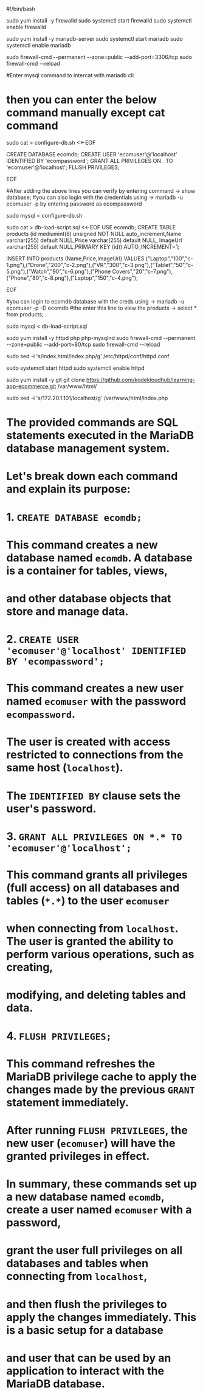#!/bin/bash

sudo yum install -y firewalld
sudo systemctl start firewalld
sudo systemctl enable firewalld

sudo yum install -y mariadb-server
sudo systemctl start mariadb
sudo systemctl enable mariadb

sudo firewall-cmd --permanent --zone=public --add-port=3306/tcp
sudo firewall-cmd --reload

#Enter mysql command to intercat with mariadb cli
# then you can enter the below command manually except cat command

sudo cat > configure-db.sh <<-EOF

CREATE DATABASE ecomdb;
CREATE USER 'ecomuser'@'localhost' IDENTIFIED BY 'ecompassword';
GRANT ALL PRIVILEGES ON *.* TO 'ecomuser'@'localhost';
FLUSH PRIVILEGES;

EOF

#After adding the above lines you can verify by entering command -> show database;
#you can also login with the credentials using -> mariadb -u ecomuser -p by entering password as ecompassword

sudo mysql < configure-db.sh

sudo cat > db-load-script.sql <<-EOF
USE ecomdb;
CREATE TABLE products (id mediumint(8) unsigned NOT NULL auto_increment,Name varchar(255) default NULL,Price varchar(255) default NULL, ImageUrl varchar(255) default NULL,PRIMARY KEY (id)) AUTO_INCREMENT=1;

INSERT INTO products (Name,Price,ImageUrl) VALUES ("Laptop","100","c-1.png"),("Drone","200","c-2.png"),("VR","300","c-3.png"),("Tablet","50","c-5.png"),("Watch","90","c-6.png"),("Phone Covers","20","c-7.png"),("Phone","80","c-8.png"),("Laptop","150","c-4.png");

EOF

#you can login to ecomdb database with the creds using -> mariadb -u ecomuser -p -D ecomdb
#the enter this line to view the products -> select * from products;


sudo mysql < db-load-script.sql


sudo yum install -y httpd php php-mysqlnd
sudo firewall-cmd --permanent --zone=public --add-port=80/tcp
sudo firewall-cmd --reload


sudo sed -i 's/index.html/index.php/g' /etc/httpd/conf/httpd.conf

sudo systemctl start httpd
sudo systemctl enable httpd

sudo yum install -y git
git clone https://github.com/kodekloudhub/learning-app-ecommerce.git /var/www/html/


sudo sed -i 's/172.20.1.101/localhost/g' /var/www/html/index.php





# The provided commands are SQL statements executed in the MariaDB database management system. 
# Let's break down each command and explain its purpose:

# 1. `CREATE DATABASE ecomdb;`

#    This command creates a new database named `ecomdb`. A database is a container for tables, views, 
#    and other database objects that store and manage data.

# 2. `CREATE USER 'ecomuser'@'localhost' IDENTIFIED BY 'ecompassword';`

#    This command creates a new user named `ecomuser` with the password `ecompassword`. 
#    The user is created with access restricted to connections from the same host (`localhost`). 
#    The `IDENTIFIED BY` clause sets the user's password.

# 3. `GRANT ALL PRIVILEGES ON *.* TO 'ecomuser'@'localhost';`

#    This command grants all privileges (full access) on all databases and tables (`*.*`) to the user `ecomuser` 
#    when connecting from `localhost`. The user is granted the ability to perform various operations, such as creating, 
#    modifying, and deleting tables and data.

# 4. `FLUSH PRIVILEGES;`

#    This command refreshes the MariaDB privilege cache to apply the changes made by the previous `GRANT` statement immediately. 
#    After running `FLUSH PRIVILEGES`, the new user (`ecomuser`) will have the granted privileges in effect.

# In summary, these commands set up a new database named `ecomdb`, create a user named `ecomuser` with a password, 
# grant the user full privileges on all databases and tables when connecting from `localhost`, 
# and then flush the privileges to apply the changes immediately. This is a basic setup for a database 
# and user that can be used by an application to interact with the MariaDB database.
